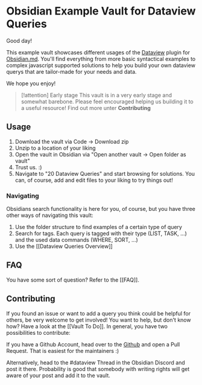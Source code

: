 # Obsidian Example Vault for Dataview Queries

Good day!

This example vault showcases different usages of the [Dataview](https://blacksmithgu.github.io/obsidian-dataview/) plugin for [Obsidian.md](https://obsidian.md/). You'll find everything from more basic syntactical examples to complex javascript supported solutions to help you build your own dataview querys that are tailor-made for your needs and data.

We hope you enjoy!

> [!attention] Early stage
> This vault is in a very early stage and somewhat barebone. Please feel encouraged helping us building it to a useful resource! Find out more unter **Contributing**

## Usage

1. Download the vault via Code -> Download zip
2. Unzip to a location of your liking
3. Open the vault in Obsidian via "Open another vault -> Open folder as vault"
4. Trust us. :) 
5. Navigate to "20 Dataview Queries" and start browsing for solutions. You can, of course, add and edit files to your liking to try things out!

### Navigating
Obsidians search functionality is here for you, of course, but you have three other ways of navigating this vault:

1. Use the folder structure to find examples of a certain type of query
2. Search for tags. Each query is tagged with their type (LIST, TASK, ...) and the used data commands (WHERE, SORT, ...)
3. Use the [[Dataview Queries Overview]]

## FAQ

You have some sort of question? Refer to the [[FAQ]].

## Contributing

If you found an issue or want to add a query you think could be helpful for others, be very welcome to get involved! You want to help, but don't know how? Have a look at the [[Vault To Do]].
In general, you have two possibilities to contribute:

If you have a Github Account, head over to the [Github](https://github.com/s-blu/obsidian_dataview_examplevault) and open a Pull Request. That is easiest for the maintainers :) 

Alternatively, head to the #dataview Thread in the Obsidian Discord and post it there. Probability is good that somebody with writing rights will get aware of your post and add it to the vault.
